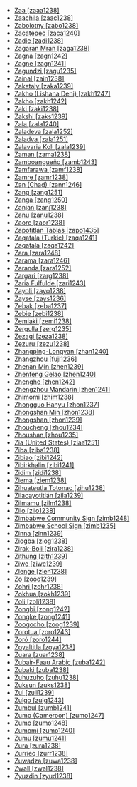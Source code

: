 - [Zaa [zaaa1238]](tree/atla1278/volt1241/krua1234/west2485/weea1234/guer1244/guer1240/weso1238/zaaa1238/md.ini)
- [Zaachila [zaac1238]](tree/otom1299/east2557/popo1292/zapo1436/zapo1437/nucl1765/core1259/cent2146/sant1447/zaac1238/md.ini)
- [Zabolotny [zabo1238]](tree/turk1311/comm1245/kipc1239/nort2696/tata1255/east2336/tobo1249/zabo1238/md.ini)
- [Zacatepec [zaca1240]](tree/mixe1284/mixe1286/oaxa1241/lowl1268/lowl1269/midl1241/nort2939/zaca1240/md.ini)
- [Zadie [zadi1238]](tree/atla1278/volt1241/krua1234/east2415/bete1265/east2416/gagn1235/zadi1238/md.ini)
- [Zagaran Mran [zaga1238]](tree/sino1245/burm1265/lolo1265/burm1266/nort2720/midn1240/maru1249/zaga1238/md.ini)
- [Zagna [zagn1242]](tree/atla1278/volt1241/krua1234/west2485/weea1234/guer1244/guer1240/weso1238/zagn1242/md.ini)
- [Zagne [zagn1241]](tree/atla1278/volt1241/krua1234/west2485/weea1234/guer1244/guer1240/weso1238/zagn1241/md.ini)
- [Zagundzi [zagu1235]](tree/indo1319/indo1320/indo1321/indo1322/roma1329/vlax1238/zagu1235/md.ini)
- [Zainal [zain1238]](tree/indo1319/indo1320/iran1269/sout3157/midd1352/mode1259/fars1254/fars1255/east2745/aima1241/zain1238/md.ini)
- [Zakataly [zaka1239]](tree/nakh1245/dagh1238/avar1255/avar1256/zaka1239/md.ini)
- [Zakho (Lishana Deni) [zakh1247]](tree/afro1255/semi1276/west2786/cent2236/nort3165/aram1259/east2680/cent2217/nort3241/nort3242/lish1247/zakh1247/md.ini)
- [Zakho [zakh1242]](tree/indo1319/indo1320/iran1269/cent2317/cent2318/nort3177/laki1246/kurd1259/nort2641/zakh1242/md.ini)
- [Zaki [zaki1238]](tree/cent2225/moru1252/cent2043/lugb1240/zaki1238/md.ini)
- [Zakshi [zaks1239]](tree/afro1255/chad1250/west2785/west2790/west2800/sout3162/sout3170/zaks1240/zari1242/zaks1239/md.ini)
- [Zala [zala1240]](tree/gong1255/omet1238/nort3161/cent2046/wola1242/zala1240/md.ini)
- [Zaladeva [zala1252]](tree/afro1255/chad1250/bium1280/nort3156/lama1287/lama1288/nort3048/zala1252/md.ini)
- [Zaladva [zala1251]](tree/afro1255/chad1250/bium1280/nort3156/lama1287/lama1288/zala1251/md.ini)
- [Zalavaria Koli [zala1239]](tree/indo1319/indo1320/indo1321/indo1322/subc1234/guja1255/guja1256/west2830/kach1272/zala1239/md.ini)
- [Zaman [zama1238]](tree/atla1278/volt1241/benu1247/bant1294/sout3152/narr1281/bant1295/yaun1239/bulu1251/zama1238/md.ini)
- [Zamboangueño [zamb1243]](tree/indo1319/ital1284/lati1262/lati1263/impe1234/roma1334/ital1285/west2813/shif1234/sout3183/west2838/cast1243/sout3200/tern1253/chav1241/zamb1243/md.ini)
- [Zamfarawa [zamf1238]](tree/afro1255/chad1250/west2785/west2714/west2718/haus1257/west2719/zamf1238/md.ini)
- [Zamre [zamr1238]](tree/afro1255/chad1250/masa1323/sout3146/mesm1239/zamr1238/md.ini)
- [Zan (Chad) [zann1246]](tree/atla1278/volt1241/nort3149/buak1234/adam1257/goul1243/goul1244/zank1234/zang1249/zann1246/md.ini)
- [Zang [zang1251]](tree/atla1278/volt1241/benu1247/bant1294/sout3152/wide1239/narr1282/momo1242/ngwo1241/zang1251/md.ini)
- [Zanga [zang1250]](tree/atla1278/volt1241/nort3149/gura1261/cent2243/sout3164/lobi1246/dyan1251/zang1250/md.ini)
- [Zanjan [zanj1238]](tree/indo1319/indo1320/iran1269/cent2317/cent2318/nort3177/tati1243/tati1244/sout3177/rama1272/take1255/zanj1238/md.ini)
- [Zanu [zanu1238]](tree/atla1278/volt1241/nort3149/came1255/samb1322/samb1323/nort3259/vere1249/vere1250/koma1266/zanu1238/md.ini)
- [Zaore [zaor1238]](tree/atla1278/volt1241/nort3149/gura1261/cent2243/nort2777/bwam1248/otiv1239/nucl1743/gurm1247/west2461/nucl1748/nort3234/moss1237/moss1238/moss1236/zaor1238/md.ini)
- [Zapotitlán Tablas [zapo1435]](tree/otom1299/west2783/tlap1252/subt1249/meph1234/acat1239/zapo1435/md.ini)
- [Zaqatala (Turkic) [zaqa1241]](tree/turk1311/comm1245/oghu1243/nucl1769/west2406/azer1255/mode1262/nort2697/zaqa1241/md.ini)
- [Zaqatala [zaqa1242]](tree/nakh1245/dagh1238/avar1255/avar1256/zaqa1242/md.ini)
- [Zara [zara1248]](tree/mand1469/west2780/samo1308/duun1243/bobo1253/sout2840/zara1248/md.ini)
- [Zarama [zara1246]](tree/atla1278/volt1241/benu1247/akpe1249/edoi1239/delt1252/dege1249/enge1239/zara1246/md.ini)
- [Zaranda [zara1252]](tree/afro1255/chad1250/west2785/west2790/west2800/sout3162/nort3190/geji1246/zara1252/md.ini)
- [Zargari [zarg1238]](tree/indo1319/indo1320/indo1321/indo1322/roma1329/balk1252/zarg1238/md.ini)
- [Zaria Fulfulde [zari1243]](tree/atla1278/nort3146/nort3148/peul1234/fula1264/fula1265/nige1253/zari1243/md.ini)
- [Zayoli [zayo1238]](tree/indo1319/indo1320/indo1321/indo1324/kash1277/zayo1238/md.ini)
- [Zayse [zays1236]](tree/gong1255/omet1238/east2423/zays1235/zays1236/md.ini)
- [Zebak [zeba1237]](tree/indo1319/indo1320/iran1269/sang1343/ishk1246/zeba1237/md.ini)
- [Zebie [zebi1238]](tree/atla1278/volt1241/krua1234/east2415/bete1265/east2416/gagn1235/zebi1238/md.ini)
- [Zemiaki [zemi1238]](tree/indo1319/indo1320/indo1321/indo1324/kuna1264/gawa1246/gran1245/zemi1238/md.ini)
- [Zergulla [zerg1235]](tree/gong1255/omet1238/east2423/zays1235/zerg1235/md.ini)
- [Zezagi [zeza1238]](tree/nucl1709/fini1244/huon1246/west2795/naba1257/mese1244/zeza1238/md.ini)
- [Zezuru [zezu1238]](tree/atla1278/volt1241/benu1247/bant1294/sout3152/narr1281/east2731/shon1250/core1255/plat1259/cent2310/shon1251/zezu1238/md.ini)
- [Zhangping-Longyan [zhan1240]](tree/sino1245/sini1245/minn1248/coas1318/minn1241/hokk1242/zhan1240/md.ini)
- [Zhangzhou [fuji1236]](tree/sino1245/sini1245/minn1248/coas1318/minn1241/hokk1242/fuji1236/md.ini)
- [Zhenan Min [zhen1239]](tree/sino1245/sini1245/minn1248/coas1318/minn1241/zhen1239/md.ini)
- [Zhenfeng Gelao [zhen1240]](tree/taik1256/kada1291/sout3143/west2798/gela1265/sout2749/gree1278/zhen1240/md.ini)
- [Zhenghe [zhen1242]](tree/sino1245/sini1245/minn1248/inla1267/minb1244/minb1236/zhen1242/md.ini)
- [Zhengzhou Mandarin [zhen1241]](tree/sino1245/sini1245/clas1255/midd1354/nort3155/mand1471/mand1415/huab1238/zhen1241/md.ini)
- [Zhimomi [zhim1238]](tree/sino1245/kuki1245/naga1409/anga1312/anga1286/reng1253/sumi1235/zhim1238/md.ini)
- [Zhongguo Hanyu [zhon1237]](tree/sino1245/sini1245/clas1255/midd1354/midd1344/zhon1237/md.ini)
- [Zhongshan Min [zhon1238]](tree/sino1245/sini1245/minn1248/coas1318/minn1241/zhon1238/md.ini)
- [Zhongshan [zhon1239]](tree/sino1245/sini1245/clas1255/midd1354/yuep1234/yuec1235/yueh1236/zhon1239/md.ini)
- [Zhoucheng [zhou1234]](tree/sino1245/macr1275/caij1235/baic1239/sout3254/sout2730/dali1242/zhou1234/md.ini)
- [Zhoushan [zhou1235]](tree/sino1245/sini1245/clas1255/midd1354/wuhu1234/wuch1236/taih1244/nort3273/yong1273/zhou1235/md.ini)
- [Zia (United States) [ziaa1251]](tree/kere1287/east1472/ziaa1251/md.ini)
- [Ziba [ziba1238]](tree/atla1278/volt1241/benu1247/bant1294/sout3152/narr1281/east2731/nort3203/grea1289/west2842/kivu1239/fore1272/shii1238/ziba1238/md.ini)
- [Zibiao [zibi1242]](tree/atla1278/volt1241/krua1234/west2485/weea1234/guer1244/guer1240/weso1238/zibi1242/md.ini)
- [Zibirkhalin [zibi1241]](tree/nakh1245/dagh1238/avar1255/andi1254/botl1243/botl1242/zibi1241/md.ini)
- [Zidim [zidi1238]](tree/afro1255/chad1250/bium1280/nort3156/marg1267/mofu1249/mofu1250/mofu1248/zidi1238/md.ini)
- [Ziema [ziem1238]](tree/mand1469/west2780/mand1431/sout2842/mend1263/loma1259/loma1260/ziem1238/md.ini)
- [Zihuateutla Totonac [zihu1238]](tree/toto1251/toto1252/cent1397/nort3265/xico1235/zihu1238/md.ini)
- [Zilacayotitlán [zila1239]](tree/otom1299/west2783/tlap1252/subt1249/meph1234/mali1285/zila1239/md.ini)
- [Zilmamu [zilm1238]](tree/surm1244/sout2836/sout2838/baal1234/kaci1244/zilm1238/md.ini)
- [Zilo [zilo1238]](tree/nakh1245/dagh1238/avar1255/andi1254/andi1255/zilo1238/md.ini)
- [Zimbabwe Community Sign [zimb1248]](tree/sign1238/deaf1237/zimb1247/zimb1248/md.ini)
- [Zimbabwe School Sign [zimb1235]](tree/sign1238/deaf1237/zimb1247/zimb1235/md.ini)
- [Zinna [zinn1239]](tree/atla1278/volt1241/nort3149/came1255/samb1322/mumu1249/mumu1250/nucl1240/zinn1239/md.ini)
- [Ziogba [ziog1238]](tree/afro1255/chad1250/bium1280/nort3156/marg1267/mand1472/wand1280/wand1281/wand1278/ziog1238/md.ini)
- [Zirak-Boli [zira1238]](tree/indo1319/indo1320/indo1321/indo1324/kash1277/zira1238/md.ini)
- [Zithung [zith1239]](tree/sino1245/nung1293/rawa1265/zith1239/md.ini)
- [Ziwe [ziwe1239]](tree/nucl1709/fini1244/huon1246/west2795/onoo1246/ziwe1239/md.ini)
- [Zlenge [zlen1238]](tree/afro1255/chad1250/bium1280/nort3156/higi1241/psik1239/zlen1238/md.ini)
- [Zo [zooo1239]](tree/atla1278/volt1241/nort3149/gura1261/cent2243/waja1258/bikw1235/bikw1236/makt1234/makn1235/zooo1239/md.ini)
- [Zohri [zohr1238]](tree/indo1319/indo1320/iran1269/sout3157/midd1352/mode1259/fars1254/fars1255/east2745/aima1241/zohr1238/md.ini)
- [Zokhua [zokh1239]](tree/sino1245/kuki1245/kuki1246/cent2330/cent2005/laic1236/haka1240/zokh1239/md.ini)
- [Zoli [zoli1238]](tree/atla1278/volt1241/nort3149/came1255/mbum1257/cent2020/kara1477/nzak1246/zoli1238/md.ini)
- [Zongbi [zong1242]](tree/atla1278/volt1241/nort3149/came1255/samb1322/samb1323/sout3238/peer1241/zong1242/md.ini)
- [Zongke [zong1241]](tree/sino1245/burm1265/naqi1236/qian1263/rgya1241/horp1240/shan1274/zong1241/md.ini)
- [Zoogocho [zoog1239]](tree/otom1299/east2557/popo1292/zapo1436/zapo1437/nucl1765/core1259/nort2987/zoog1238/zoog1239/md.ini)
- [Zorotua [zoro1243]](tree/khoe1240/kwad1244/zoro1243/md.ini)
- [Zoró [zoro1244]](tree/tupi1275/mond1266/gavi1250/gavi1248/gavi1246/zoro1244/md.ini)
- [Zoyaltitla [zoya1238]](tree/otom1299/east2557/popo1292/popo1293/maza1295/maza1309/maza1296/zoya1238/md.ini)
- [Zuara [zuar1238]](tree/afro1255/berb1260/nafu1238/zuar1238/md.ini)
- [Zubair-Faau Arabic [zuba1242]](tree/afro1255/semi1276/west2786/cent2236/arab1394/arab1395/arab1393/gulf1241/zuba1242/md.ini)
- [Zubaki [zuba1238]](tree/atla1278/volt1241/benu1247/bant1294/sout3152/narr1281/east2731/nort3203/nort3209/coas1317/miji1240/poko1261/zuba1238/md.ini)
- [Zuhuzuho [zuhu1238]](tree/nucl1709/kain1273/goro1272/nucl1760/gahu1246/toka1244/zuhu1238/md.ini)
- [Zuksun [zuks1238]](tree/atla1278/volt1241/benu1247/kain1275/cent2242/duka1247/duka1250/main1281/kagf1238/zuks1238/md.ini)
- [Zul [zull1239]](tree/afro1255/chad1250/west2785/west2790/west2800/sout3162/nort3190/nyam1284/polc1243/zull1239/md.ini)
- [Zulgo [zulg1243]](tree/afro1255/chad1250/bium1280/nort3156/marg1267/mofu1249/meri1245/zulg1242/zulg1243/md.ini)
- [Zumbul [zumb1241]](tree/afro1255/chad1250/west2785/west2790/west2800/sout3162/sout3170/dass1243/zumb1241/md.ini)
- [Zumo (Cameroon) [zumo1247]](tree/afro1255/chad1250/bium1280/sout3145/bium1271/bata1316/jimi1254/zumo1247/md.ini)
- [Zumo [zumo1248]](tree/afro1255/chad1250/west2785/west2790/west2800/sout3161/guru1272/jimi1255/zumo1248/md.ini)
- [Zumomi [zumo1240]](tree/sino1245/kuki1245/naga1409/anga1312/anga1286/reng1253/sumi1235/zumo1240/md.ini)
- [Zumu [zumu1241]](tree/afro1255/chad1250/bium1280/sout3145/bium1271/bata1316/bata1314/zumu1241/md.ini)
- [Zura [zura1238]](tree/cent2225/sara1341/sbbo1237/nucl1719/ferg1237/gula1266/zura1238/md.ini)
- [Zurrieq [zurr1238]](tree/afro1255/semi1276/west2786/cent2236/arab1394/arab1395/nort3191/malt1254/zurr1238/md.ini)
- [Zuwadza [zuwa1238]](tree/koia1260/bara1376/omie1241/zuwa1238/md.ini)
- [Zwall [zwal1238]](tree/atla1278/volt1241/benu1247/benu1248/bero1241/shal1242/zwal1238/md.ini)
- [Zyuzdin [zyud1238]](tree/ural1272/perm1256/komi1267/komi1269/zyud1238/md.ini)
